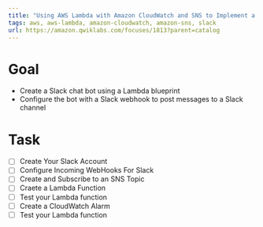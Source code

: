 ```yaml
---
title: "Using AWS Lambda with Amazon CloudWatch and SNS to Implement a Slack Chat Bot"
tags: aws, aws-lambda, amazon-cloudwatch, amazon-sns, slack
url: https://amazon.qwiklabs.com/focuses/1813?parent=catalog
---
```


# Goal
- Create a Slack chat bot using a Lambda blueprint
- Configure the bot with a Slack webhook to post messages to a Slack channel

# Task
- [ ] Create Your Slack Account
- [ ] Configure Incoming WebHooks For Slack
- [ ] Create and Subscribe to an SNS Topic
- [ ] Craete a Lambda Function
- [ ] Test your Lambda function
- [ ] Create a CloudWatch Alarm
- [ ] Test your Lambda function
